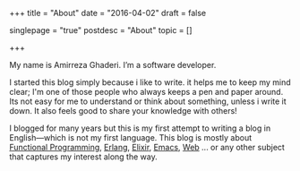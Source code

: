 +++
title = "About"
date = "2016-04-02"
draft = false

singlepage = "true"
postdesc = "About"
topic = []

+++

My name is Amirreza Ghaderi. I’m a software developer.

I started this blog simply because i like to write. it helps me to keep my mind clear; I'm one of those people who always keeps a pen and paper around. Its not easy for me to understand or think about something, unless i write it down. It also feels good to share your knowledge with others!

I blogged for many years but this is my first attempt to writing a blog in English—which is not my first language. This blog is mostly about [Functional Programming][fp], [Erlang][erlang], [Elixir][elixir], [Emacs][emacs], [Web][web] ... or any other subject that captures my interest along the way.

[fp]: https://wiki.haskell.org/Functional_programming
[erlang]: https://www.erlang.org
[elixir]: http://elixir-lang.org
[emacs]: https://www.gnu.org/software/emacs/
[web]: https://en.wikipedia.org/wiki/Web_development
